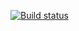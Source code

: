 [![Build status](https://ci.appveyor.com/api/projects/status/n3qa92eslf4nrlf9?svg=true)](https://ci.appveyor.com/project/Nikitaram95/api-ci)